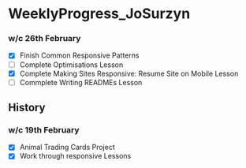 # WeeklyProgress_JoSurzyn

### w/c 26th February

- [x] Finish Common Responsive Patterns
- [ ] Complete Optimisations Lesson
- [x] Complete Making Sites Responsive: Resume Site on Mobile Lesson
- [ ] Commplete Writing READMEs Lesson

## History
### w/c 19th February
- [x] Animal Trading Cards Project
- [x] Work through responsive Lessons
